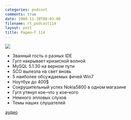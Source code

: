 ```yaml
---
categories: podcast
comments: true
date: 2008-11-30T08:03:00
filename: rt_podcast114
layout: post
title: Радио–Т 114
---
```


![](https://radio-t.com/images/radio-t/rt114.png)


- Званный гость o разных IDE
- Гугл накрывает кризисной волной
- MySQL 5.1.30 на верном пути
- SCO вылезла на свет вновь
- 5 наиболее обсуждаемых фичей Win7
- Ноутбук до 400$
- Сокрушительный успех Nokia5800 в одном магазине
- Гугл утянул кое–что у кое–кого
- Немного эпловых слухов
- Темы наших слушателей

[аудио](http://cdn.radio-t.com/rt_podcast114.mp3)
<audio src="http://cdn.radio-t.com/rt_podcast114.mp3" preload="none"></audio>

